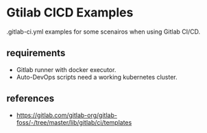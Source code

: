 # Gtilab CICD Examples

.gitlab-ci.yml examples for some scenairos when using Gitlab CI/CD.

## requirements

- Gitlab runner with docker executor.
- Auto-DevOps scripts need a working kubernetes cluster.

## references

- https://gitlab.com/gitlab-org/gitlab-foss/-/tree/master/lib/gitlab/ci/templates
